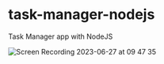 # task-manager-nodejs
Task Manager app with NodeJS




![Screen Recording 2023-06-27 at 09 47 35](https://github.com/rexcor/task-manager-nodejs/assets/37125192/3ca6bfb2-9931-4f5e-9f37-5680390104d8)
